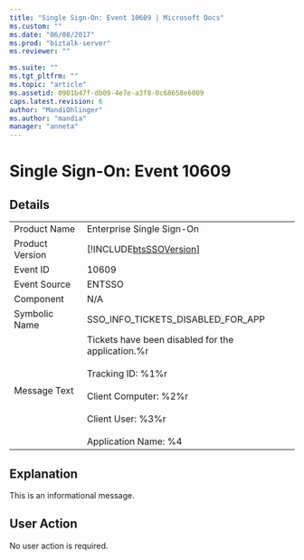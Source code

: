 ```yaml
---
title: "Single Sign-On: Event 10609 | Microsoft Docs"
ms.custom: ""
ms.date: "06/08/2017"
ms.prod: "biztalk-server"
ms.reviewer: ""

ms.suite: ""
ms.tgt_pltfrm: ""
ms.topic: "article"
ms.assetid: 0901b47f-db09-4e7e-a3f8-0c68658e6009
caps.latest.revision: 6
author: "MandiOhlinger"
ms.author: "mandia"
manager: "anneta"
---
```

# Single Sign-On: Event 10609
## Details  
  
|                 |                                                                                                                                                                                  |
|-----------------|----------------------------------------------------------------------------------------------------------------------------------------------------------------------------------|
|  Product Name   |                                                                            Enterprise Single Sign-On                                                                             |
| Product Version |                                                            [!INCLUDE[btsSSOVersion](../includes/btsssoversion-md.md)]                                                            |
|    Event ID     |                                                                                      10609                                                                                       |
|  Event Source   |                                                                                      ENTSSO                                                                                      |
|    Component    |                                                                                       N/A                                                                                        |
|  Symbolic Name  |                                                                        SSO_INFO_TICKETS_DISABLED_FOR_APP                                                                         |
|  Message Text   | Tickets have been disabled for the application.%r<br /><br /> Tracking ID: %1%r<br /><br /> Client Computer: %2%r<br /><br /> Client User: %3%r<br /><br /> Application Name: %4 |
  
## Explanation  
 This is an informational message.  
  
## User Action  
 No user action is required.
